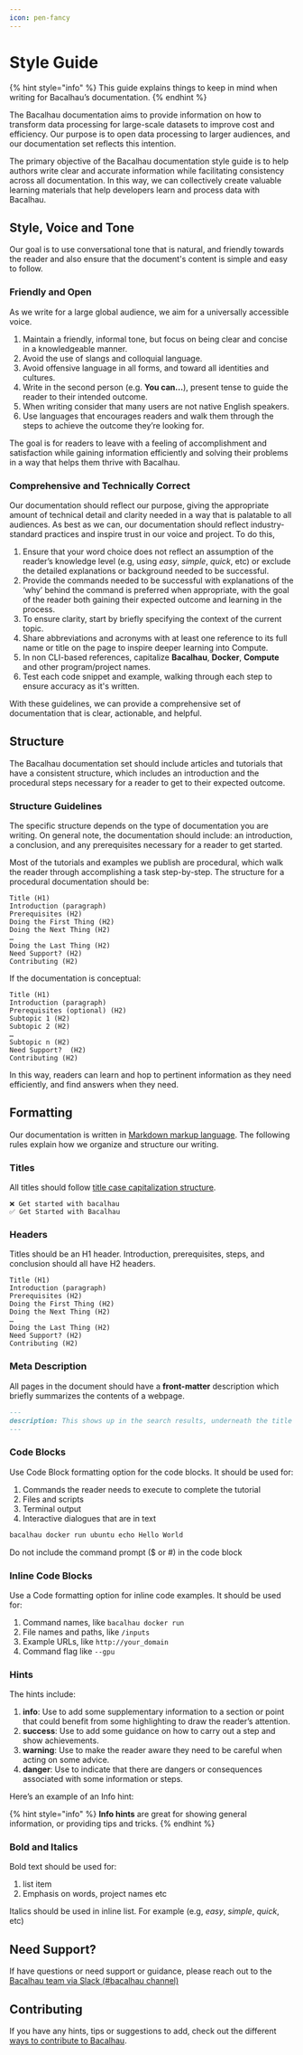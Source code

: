 ```yaml
---
icon: pen-fancy
---
```


# Style Guide

{% hint style="info" %}
This guide explains things to keep in mind when writing for Bacalhau’s documentation.
{% endhint %}

The Bacalhau documentation aims to provide information on how to transform data processing for large-scale datasets to improve cost and efficiency. Our purpose is to open data processing to larger audiences, and our documentation set reflects this intention.

The primary objective of the Bacalhau documentation style guide is to help authors write clear and accurate information while facilitating consistency across all documentation. In this way, we can collectively create valuable learning materials that help developers learn and process data with Bacalhau.

## Style, Voice and Tone

Our goal is to use conversational tone that is natural, and friendly towards the reader and also ensure that the document's content is simple and easy to follow.

### Friendly and Open

As we write for a large global audience, we aim for a universally accessible voice.

1. Maintain a friendly, informal tone, but focus on being clear and concise in a knowledgeable manner.
2. Avoid the use of slangs and colloquial language.
3. Avoid offensive language in all forms, and toward all identities and cultures.
4. Write in the second person (e.g. **You can…**), present tense to guide the reader to their intended outcome.
5. When writing consider that many users are not native English speakers.
6. Use languages that encourages readers and walk them through the steps to achieve the outcome they’re looking for.

The goal is for readers to leave with a feeling of accomplishment and satisfaction while gaining information efficiently and solving their problems in a way that helps them thrive with Bacalhau.

### Comprehensive and Technically Correct

Our documentation should reflect our purpose, giving the appropriate amount of technical detail and clarity needed in a way that is palatable to all audiences. As best as we can, our documentation should reflect industry-standard practices and inspire trust in our voice and project. To do this,

1. Ensure that your word choice does not reflect an assumption of the reader’s knowledge level (e.g, using _easy_, _simple_, _quick_, etc) or exclude the detailed explanations or background needed to be successful.
2. Provide the commands needed to be successful with explanations of the ‘why’ behind the command is preferred when appropriate, with the goal of the reader both gaining their expected outcome and learning in the process.
3. To ensure clarity, start by briefly specifying the context of the current topic.
4. Share abbreviations and acronyms with at least one reference to its full name or title on the page to inspire deeper learning into Compute.
5. In non CLI-based references, capitalize **Bacalhau**, **Docker**, **Compute** and other program/project names.
6. Test each code snippet and example, walking through each step to ensure accuracy as it's written.

With these guidelines, we can provide a comprehensive set of documentation that is clear, actionable, and helpful.

## Structure

The Bacalhau documentation set should include articles and tutorials that have a consistent structure, which includes an introduction and the procedural steps necessary for a reader to get to their expected outcome.

### Structure Guidelines

The specific structure depends on the type of documentation you are writing. On general note, the documentation should include: an introduction, a conclusion, and any prerequisites necessary for a reader to get started.

Most of the tutorials and examples we publish are procedural, which walk the reader through accomplishing a task step-by-step. The structure for a procedural documentation should be:

```
Title (H1)
Introduction (paragraph)
Prerequisites (H2)
Doing the First Thing (H2)
Doing the Next Thing (H2)
…
Doing the Last Thing (H2)
Need Support? (H2)
Contributing (H2)
```

If the documentation is conceptual:

```
Title (H1)
Introduction (paragraph)
Prerequisites (optional) (H2)
Subtopic 1 (H2)
Subtopic 2 (H2)
…
Subtopic n (H2)
Need Support?  (H2)
Contributing (H2)
```

In this way, readers can learn and hop to pertinent information as they need efficiently, and find answers when they need.

## Formatting

Our documentation is written in [Markdown markup language](https://www.markdownguide.org/basic-syntax/). The following rules explain how we organize and structure our writing.

### Titles

All titles should follow [title case capitalization structure](https://apastyle.apa.org/style-grammar-guidelines/capitalization/title-case).

```
❌ Get started with bacalhau
✅ Get Started with Bacalhau
```

### Headers

Titles should be an H1 header. Introduction, prerequisites, steps, and conclusion should all have H2 headers.

```
Title (H1)
Introduction (paragraph)
Prerequisites (H2)
Doing the First Thing (H2)
Doing the Next Thing (H2)
…
Doing the Last Thing (H2)
Need Support? (H2)
Contributing (H2)
```

### Meta Description

All pages in the document should have a **front-matter** description which briefly summarizes the contents of a webpage.

```markdown
---
description: This shows up in the search results, underneath the title tag.
---
```

### Code Blocks

Use Code Block formatting option for the code blocks. It should be used for:

1. Commands the reader needs to execute to complete the tutorial
2. Files and scripts
3. Terminal output
4. Interactive dialogues that are in text

```bash
bacalhau docker run ubuntu echo Hello World
```

Do not include the command prompt ($ or #) in the code block

### Inline Code Blocks

Use a Code formatting option for inline code examples. It should be used for:

1. Command names, like `bacalhau docker run`
2. File names and paths, like `/inputs`
3. Example URLs, like `http://your_domain`
4. Command flag like `--gpu`

### Hints

The hints include:

1. **info**: Use to add some supplementary information to a section or point that could benefit from some highlighting to draw the reader’s attention.
2. **success**: Use to add some guidance on how to carry out a step and show achievements.
3. **warning**: Use to make the reader aware they need to be careful when acting on some advice.
4. **danger**: Use to indicate that there are dangers or consequences associated with some information or steps.

Here’s an example of an Info hint:

{% hint style="info" %}
**Info hints** are great for showing general information, or providing tips and tricks.
{% endhint %}

### Bold and Italics

Bold text should be used for:

1. list item
2. Emphasis on words, project names etc

Italics should be used in inline list. For example (e.g, _easy_, _simple_, _quick_, etc)

## Need Support?

If have questions or need support or guidance, please reach out to the [Bacalhau team via Slack (#bacalhau channel)](https://bit.ly/bacalhau-project-slack)

## Contributing

If you have any hints, tips or suggestions to add, check out the different [ways to contribute to Bacalhau](ways-to-contribute.md).
